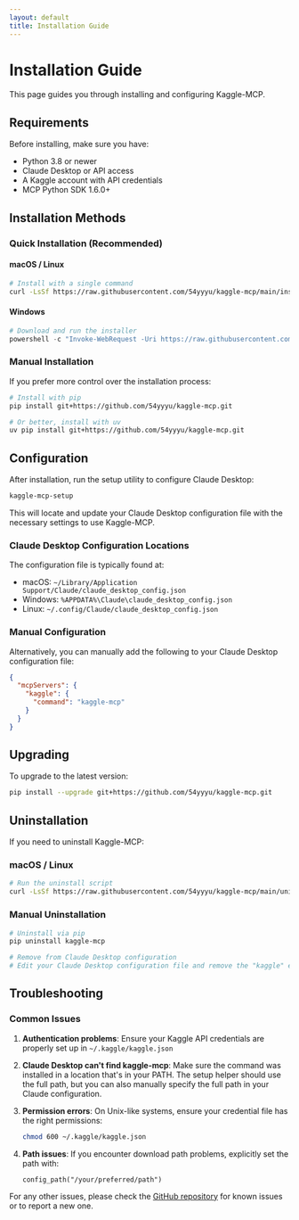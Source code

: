```yaml
---
layout: default
title: Installation Guide
---
```


# Installation Guide

This page guides you through installing and configuring Kaggle-MCP.

## Requirements

Before installing, make sure you have:

- Python 3.8 or newer
- Claude Desktop or API access
- A Kaggle account with API credentials
- MCP Python SDK 1.6.0+

## Installation Methods

### Quick Installation (Recommended)

#### macOS / Linux

```bash
# Install with a single command
curl -LsSf https://raw.githubusercontent.com/54yyyu/kaggle-mcp/main/install.sh | sh
```

#### Windows

```powershell
# Download and run the installer
powershell -c "Invoke-WebRequest -Uri https://raw.githubusercontent.com/54yyyu/kaggle-mcp/main/install.ps1 -OutFile install.ps1; .\install.ps1"
```

### Manual Installation

If you prefer more control over the installation process:

```bash
# Install with pip
pip install git+https://github.com/54yyyu/kaggle-mcp.git

# Or better, install with uv
uv pip install git+https://github.com/54yyyu/kaggle-mcp.git
```

## Configuration

After installation, run the setup utility to configure Claude Desktop:

```bash
kaggle-mcp-setup
```

This will locate and update your Claude Desktop configuration file with the necessary settings to use Kaggle-MCP.

### Claude Desktop Configuration Locations

The configuration file is typically found at:
- macOS: `~/Library/Application Support/Claude/claude_desktop_config.json`
- Windows: `%APPDATA%\Claude\claude_desktop_config.json`
- Linux: `~/.config/Claude/claude_desktop_config.json`

### Manual Configuration

Alternatively, you can manually add the following to your Claude Desktop configuration file:

```json
{
  "mcpServers": {
    "kaggle": {
      "command": "kaggle-mcp"
    }
  }
}
```

## Upgrading

To upgrade to the latest version:

```bash
pip install --upgrade git+https://github.com/54yyyu/kaggle-mcp.git
```

## Uninstallation

If you need to uninstall Kaggle-MCP:

### macOS / Linux

```bash
# Run the uninstall script
curl -LsSf https://raw.githubusercontent.com/54yyyu/kaggle-mcp/main/uninstall.sh | sh
```

### Manual Uninstallation

```bash
# Uninstall via pip
pip uninstall kaggle-mcp

# Remove from Claude Desktop configuration
# Edit your Claude Desktop configuration file and remove the "kaggle" entry from mcpServers
```

## Troubleshooting

### Common Issues

1. **Authentication problems**: Ensure your Kaggle API credentials are properly set up in `~/.kaggle/kaggle.json`

2. **Claude Desktop can't find kaggle-mcp**: Make sure the command was installed in a location that's in your PATH. The setup helper should use the full path, but you can also manually specify the full path in your Claude configuration.

3. **Permission errors**: On Unix-like systems, ensure your credential file has the right permissions:
   ```bash
   chmod 600 ~/.kaggle/kaggle.json
   ```

4. **Path issues**: If you encounter download path problems, explicitly set the path with:
   ```
   config_path("/your/preferred/path")
   ```

For any other issues, please check the [GitHub repository](https://github.com/54yyyu/kaggle-mcp/issues) for known issues or to report a new one.
